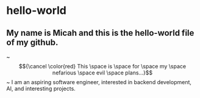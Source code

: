 # hello-world
## My name is Micah and this is the hello-world file of my github.
~$${\cancel \color{red} This \space is \space for \space my \space nefarious \space evil \space plans...}$$~
I am an aspiring software engineer, interested in backend development, AI, and interesting projects.
